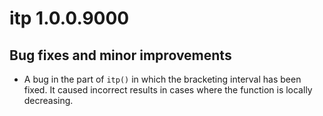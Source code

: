 # itp 1.0.0.9000

## Bug fixes and minor improvements

* A bug in the part of `itp()` in which the bracketing interval has been fixed. It caused incorrect results in cases where the function is locally decreasing.
